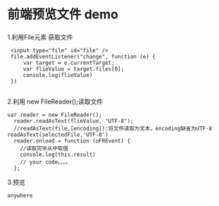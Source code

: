 # 前端预览文件 demo
### 


1.利用File元素 获取文件   

``````
 <input type="file" id="file" />
 file.addEventListener("change", function (e) {
     var target = e.currentTarget;
     var flieValue = target.files[0];
     console.log(flieValue)
 })
 
``````

2.利用 new FileReader();读取文件

``````
var reader = new FileReader();
  reader.readAsText(flieValue, "UTF-8");
  //readAsText(file,[encoding]):将文件读取为文本，encoding缺省为UTF-8   readAsText(selectedFile,'UTF-8')
  reader.onload = function (oFREvent) {
    //读取完毕从中取值
    console.log(this.result)
    // your code。。。。
  };
``````

3.预览    



`anywhere`
